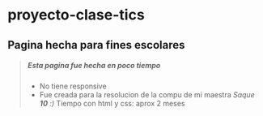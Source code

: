 # proyecto-clase-tics

## Pagina hecha para fines escolares

> ##### Esta pagina fue hecha en poco tiempo
> - No tiene responsive
> - Fue creada para la resolucion de la compu de mi maestra
> *Saque **10** :)*
> Tiempo con html y css: aprox 2 meses
